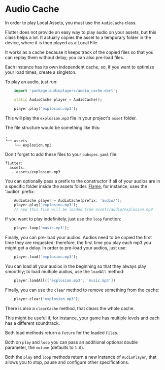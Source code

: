 # Audio Cache

In order to play Local Assets, you must use the `AudioCache` class.

Flutter does not provide an easy way to play audio on your assets, but this class helps a lot. It actually copies the asset to a temporary folder in the device, where it is then played as a Local File.

It works as a cache because it keeps track of the copied files so that you can replay them without delay; you can also pre-load files.

Each instance has its own independent cache, so, if you want to optimize your load times, create a singleton.

To play an audio, just run:

```dart
    import 'package:audioplayers/audio_cache.dart';

    static AudioCache player = AudioCache();

    player.play('explosion.mp3');
```

This will play the `explosion.mp3` file in your project's `asset` folder.

The file structure would be something like this:

```
.
└── assets
    └── explosion.mp3
```

Don't forget to add these files to your `pubspec.yaml` file:

```
flutter:
  assets:
   - assets/explosion.mp3
```

You can optionally pass a prefix to the constructor if all of your audios are in a specific folder inside the assets folder. [Flame](https://github.com/luanpotter/flame), for instance, uses the 'audio/' prefix:

```dart
    AudioCache player = AudioCache(prefix: 'audio/');
    player.play('explosion.mp3');
    // now this file will be loaded from assets/audio/explosion.mp3
```

If you want to play indefinitely, just use the `loop` function:

```dart
    player.loop('music.mp3');
```

Finally, you can pre-load your audios. Audios need to be copied the first time they are requested; therefore, the first time you play each mp3 you might get a delay. In order to pre-load your audios, just use:

```dart
    player.load('explosion.mp3');
```

You can load all your audios in the beginning so that they always play smoothly; to load multiple audios, use the `loadAll` method:

```dart
    player.loadAll(['explosion.mp3', 'music.mp3'])
```

Finally, you can use the `clear` method to remove something from the cache:

```dart
    player.clear('explosion.mp3');
```

There is also a `clearCache` method, that clears the whole cache.

This might be useful if, for instance, your game has multiple levels and each has a different soundtrack.

Both load methods return a `Future` for the loaded `File`s.

Both on `play` and `loop` you can pass an additional optional double parameter, the `volume` (defaults to `1.0`).

Both the `play` and `loop` methods return a new instance of `AudioPlayer`, that allows you to stop, pause and configure other specifications.
